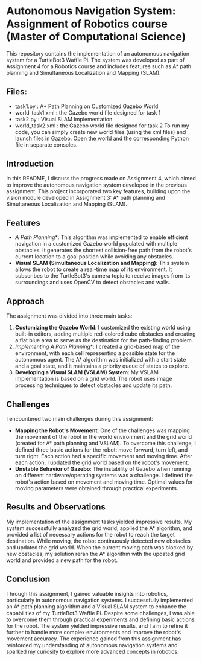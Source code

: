 # Autonomous Navigation System: Assignment of Robotics course (Master of Computational Science)

This repository contains the implementation of an autonomous navigation system for a TurtleBot3 Waffle Pi. The system was developed as part of Assignment 4 for a Robotics course and includes features such as A* path planning and Simultaneous Localization and Mapping (SLAM).

## Files:
- task1.py : A* Path Planning on Customized Gazebo World
- world_task1.xml : the Gazebo world file designed for task 1
- task2.py : Visual SLAM Implementation
- world_task2.xml : the Gazebo world file designed for task 2
To run my code, you can simply create new world files (using the xml files) and launch files in Gazebo. Open the world and the corresponding Python file in separate consoles.

## Introduction
In this README, I discuss the progress made on Assignment 4, which aimed to improve the autonomous navigation system developed in the previous assignment. This project incorporated two key features, building upon the vision module developed in Assignment 3: A* path planning and Simultaneous Localization and Mapping (SLAM).

## Features
- **A* Path Planning**: This algorithm was implemented to enable efficient navigation in a customized Gazebo world populated with multiple obstacles. It generates the shortest collision-free path from the robot's current location to a goal position while avoiding any obstacles.
- **Visual SLAM (Simultaneous Localization and Mapping)**: This system allows the robot to create a real-time map of its environment. It subscribes to the TurtleBot3's camera topic to receive images from its surroundings and uses OpenCV to detect obstacles and walls.

## Approach
The assignment was divided into three main tasks:

1. **Customizing the Gazebo World**: I customized the existing world using built-in editors, adding multiple red-colored cube obstacles and creating a flat blue area to serve as the destination for the path-finding problem.
2. **Implementing A* Path Planning**: I created a grid-based map of the environment, with each cell representing a possible state for the autonomous agent. The A* algorithm was initialized with a start state and a goal state, and it maintains a priority queue of states to explore.
3. **Developing a Visual SLAM (VSLAM) System**: My VSLAM implementation is based on a grid world. The robot uses image processing techniques to detect obstacles and update its path.

## Challenges
I encountered two main challenges during this assignment:

- **Mapping the Robot's Movement**: One of the challenges was mapping the movement of the robot in the world environment and the grid world (created for A* path planning and VSLAM). To overcome this challenge, I defined three basic actions for the robot: move forward, turn left, and turn right. Each action had a specific movement and moving time. After each action, I updated the grid world based on the robot's movement.
- **Unstable Behavior of Gazebo**: The instability of Gazebo when running on different hardware/operating systems was a challenge. I defined the robot's action based on movement and moving time. Optimal values for moving parameters were obtained through practical experiments.

## Results and Observations
My implementation of the assignment tasks yielded impressive results. My system successfully analyzed the grid world, applied the A* algorithm, and provided a list of necessary actions for the robot to reach the target destination. While moving, the robot continuously detected new obstacles and updated the grid world. When the current moving path was blocked by new obstacles, my solution reran the A* algorithm with the updated grid world and provided a new path for the robot.

## Conclusion
Through this assignment, I gained valuable insights into robotics, particularly in autonomous navigation systems. I successfully implemented an A* path planning algorithm and a Visual SLAM system to enhance the capabilities of my TurtleBot3 Waffle Pi. Despite some challenges, I was able to overcome them through practical experiments and defining basic actions for the robot. The system yielded impressive results, and I aim to refine it further to handle more complex environments and improve the robot's movement accuracy. The experience gained from this assignment has reinforced my understanding of autonomous navigation systems and sparked my curiosity to explore more advanced concepts in robotics.

